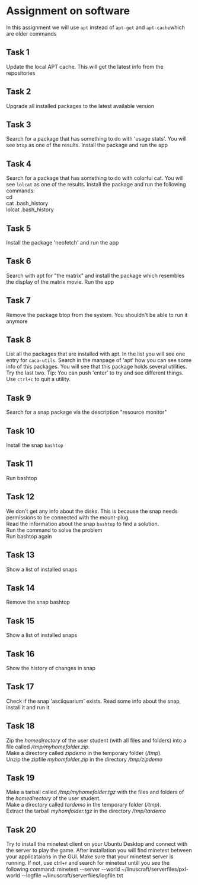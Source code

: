 # Assignment on software

In this assignment we will use `apt` instead of `apt-get` and `apt-cache`which are older commands

## Task 1
Update the local APT cache. This will get the latest info from the repositories  

## Task 2
Upgrade all installed packages to the latest available version  

## Task 3
Search for a package that has something to do with 'usage stats'. You will see `btop` as one of the results. Install the package and run the app  

## Task 4
Search for a package that has something to do with colorful cat. You will see `lolcat` as one of the results. Install the package and run the following commands:  
cd  
cat .bash_history  
lolcat .bash_history  
  
## Task 5
Install the package 'neofetch' and run the app  

## Task 6
Search with apt for "the matrix" and install the package which resembles the display of the matrix movie. Run the app  

## Task 7
Remove the package btop from the system. You shouldn't be able to run it anymore  

## Task 8
List all the packages that are installed with apt. In the list you will see one entry for `caca-utils`. Search in the manpage of 'apt' how you can see some info of this packages. You will see that this package holds several utilities. Try the last two. Tip: You can push 'enter' to try and see different things. Use `ctrl+c` to quit a utility.  

## Task 9
Search for a snap package via the description "resource monitor"    

## Task 10
Install the snap `bashtop`  

## Task 11
Run bashtop    

## Task 12
We don't get any info about the disks. This is because the snap needs permissions to be connected with the mount-plug.  
Read the information about the snap `bashtop` to find a solution.  
Run the command to solve the problem    
Run bashtop again  
  
## Task 13
Show a list of installed snaps  

## Task 14
Remove the snap bashtop  

## Task 15
Show a list of installed snaps  

## Task 16
Show the history of changes in snap  

## Task 17
Check if the snap 'asciiquarium' exists. Read some info about the snap, install it and run it  
  
## Task 18
Zip the _homedirectory_ of the user student (with all files and folders) into a file called _/tmp/myhomefolder.zip_.  
Make a directory called _zipdemo_ in the temporary folder (_/tmp_).  
Unzip the zipfile _myhomfolder.zip_ in the directory _/tmp/zipdemo_  
  
## Task 19
Make a tarball called _/tmp/myhomefolder.tgz_ with the files and folders of the _homedirectory_ of the user student.  
Make a directory called _tardemo_ in the temporary folder (_/tmp_).  
Extract the tarball _myhomfolder.tgz_ in the directory _/tmp/tardemo_  
  
## Task 20
Try to install the minetest client on your Ubuntu Desktop and connect with the server to play the game. After installation you will find minetest between your applicataions in the GUI.  Make sure that your minetest server is running. If not, use ctrl+r and search for minetest untill you see the following command: minetest --server --world ~/linuscraft/serverfiles/pxl-world --logfile ~/linuscraft/serverfiles/logfile.txt  


